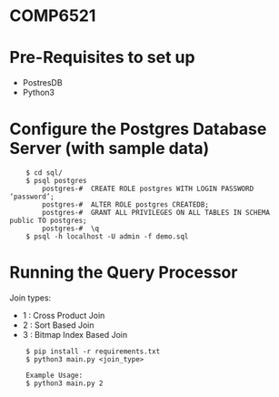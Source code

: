 # COMP6521

# Pre-Requisites to set up
- PostresDB
- Python3

# Configure the Postgres Database Server (with sample data)

```shell
    $ cd sql/
    $ psql postgres 
        postgres-#  CREATE ROLE postgres WITH LOGIN PASSWORD ‘password’;
        postgres-#  ALTER ROLE postgres CREATEDB;
        postgres-#  GRANT ALL PRIVILEGES ON ALL TABLES IN SCHEMA public TO postgres;
        postgres-#  \q
    $ psql -h localhost -U admin -f demo.sql
```

# Running the Query Processor

Join types:
- 1 : Cross Product Join
- 2 : Sort Based Join
- 3 : Bitmap Index Based Join

```shell 
    $ pip install -r requirements.txt
    $ python3 main.py <join_type>
    
    Example Usage: 
    $ python3 main.py 2
```
